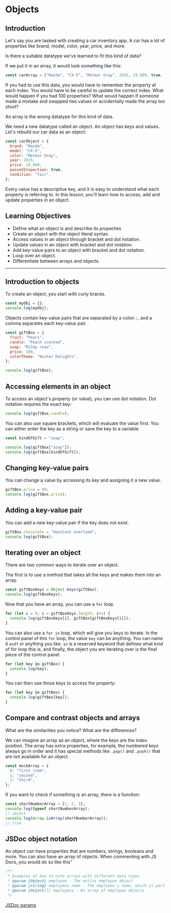 # Objects

## Introduction

Let's say you are tasked with creating a car inventory app. A car has a lot of properties like brand, model, color, year, price, and more.

Is there a suitable datatype we've learned to fit this kind of data?

If we put it in an array, it would look something like this:

```js
const carArray = ["Mazda", "CX-5", "Meteor Gray", 2015, 19_999, true, "fair"];
```

If you had to use this data, you would have to remember the property at each index. You would have to be careful to update the correct index. What would happen if you had 100 properties? What would happen if someone made a mistake and swapped two values or accidentally made the array too short?

An array is the wrong datatype for this kind of data.

We need a new datatype called an object. An object has keys and values. Let's rebuild our car data as an object:

```js
const carObject = {
  brand: "Mazda",
  model: "CX-5",
  color: "Meteor Gray",
  year: 2015,
  price: 19_999,
  passedInspection: true,
  condition: "fair",
};
```

Every value has a descriptive key, and it is easy to understand what each property is referring to. In this lesson, you'll learn how to access, add and update properties in an object.

## Learning Objectives

- Define what an object is and describe its properties
- Create an object with the object literal syntax.
- Access values in an object through bracket and dot notation.
- Update values in an object with bracket and dot notation.
- Add key-value pairs to an object with bracket and dot notation.
- Loop over an object.
- Differentiate between arrays and objects.

<hr>

## Introduction to objects

To create an object, you start with curly braces.

```js
const myObj = {};
console.log(myObj);
```

Objects contain key-value pairs that are separated by a colon `:`, and a comma separates each key-value pair.

```js
const giftBox = {
  fruit: "Pears",
  candle: "Peach scented",
  soap: "Milky rose",
  price: 100,
  colorTheme: "Winter Delights",
};

console.log(giftBox);
```

## Accessing elements in an object

To access an object's property (or value), you can use dot notation. Dot notation requires the exact key:

```js
console.log(giftBox.candle);
```

You can also use square brackets, which will evaluate the value first. You can either enter the key as a string or save the key to a variable:

```js
const kindOfGift = "soap";

console.log(giftBox["soap"]);
console.log(giftBox[kindOfGift]);
```

## Changing key-value pairs

You can change a value by accessing its key and assigning it a new value.

```js
giftBox.price = 99;
console.log(giftBox.price);
```

## Adding a key-value pair

You can add a new key-value pair if the key does not exist.

```js
giftBox.chocolate = "Hazelnut overload";
console.log(giftBox);
```

## Iterating over an object

There are two common ways to iterate over an object.

The first is to use a method that takes all the keys and makes them into an array.

```js
const giftBoxKeys = Object.keys(giftBox);
console.log(giftBoxKeys);
```

Now that you have an array, you can use a `for` loop.

```js
for (let i = 0; i < giftBoxKeys.length; i++) {
  console.log(giftBoxKeys[i], giftBox[giftBoxKeys[i]]);
}
```

You can also use a `for in` loop, which will give you keys to iterate. In the control panel of this `for` loop, the value `key` can be anything. You can name it `asdf` or anything you like. `in` is a reserved keyword that defines what kind of for loop this is, and finally, the object you are iterating over is the final piece of the control panel.

```js
for (let key in giftBox) {
  console.log(key);
}
```

You can then use those keys to access the property:

```js
for (let key in giftBox) {
  console.log(giftBox[key]);
}
```

## Compare and contrast objects and arrays

What are the similarities you notice? What are the differences?

We can imagine an array as an object, where the keys are the index position. The array has extra properties, for example, the numbered keys always go in order and it has special methods like `.pop()` and `.push()` that are not available for an object.

```js
const mockArray = {
  0: "first item",
  1: "second",
  2: "third",
};
```

If you want to check if something is an array, there is a function:

```js
const shortNumberArray = [1, 2, 3];
console.log(typeof shortNumberArray);
// object
console.log(Array.isArray(shortNumberArray));
// true
```

## JSDoc object notation

An object can have properties that are numbers, strings, booleans and more. You can also have an array of objects. When commenting with JS Docs, you would do so like this"

```js
/**
 * Examples of how to note arrays with different data types
 * @param {Object} employee - The entire employee object
 * @param {string} employees.name - The employee's name, which is part of an object, which is a string
 * @param {Object[]} employees - An array of employee objects
 */
```

[JSDoc params](https://jsdoc.app/tags-param.html)
